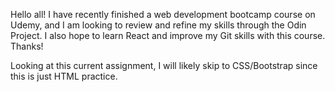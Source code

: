 Hello all!
I have recently finished a web development bootcamp course on Udemy, and I am looking to review and refine my skills through the Odin Project. I also hope to learn React and improve my Git skills with this course.
Thanks!

Looking at this current assignment, I will likely skip to CSS/Bootstrap since this is just HTML practice.